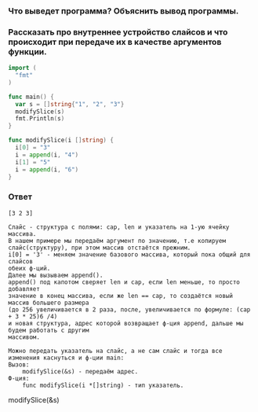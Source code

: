 ### Что выведет программа? Объяснить вывод программы. 
### Рассказать про внутреннее устройство слайсов и что происходит при передаче их в качестве аргументов функции. 
```go
import (
  "fmt"
)

func main() {
  var s = []string{"1", "2", "3"}
  modifySlice(s)
  fmt.Println(s)
}

func modifySlice(i []string) {
  i[0] = "3"
  i = append(i, "4")
  i[1] = "5"
  i = append(i, "6")
}
```

### Ответ
```
[3 2 3]

Слайс - структура с полями: cap, len и указатель на 1-ую ячейку массива.
В нашем примере мы передаём аргумент по значению, т.е копируем
слайс(структуру), при этом массив отстаётся прежним.
i[0] = '3' - меняем значение базового массива, который пока общий для слайсов 
обеих ф-ций.
Далее мы вызываем append().
append() под капотом сверяет len и cap, если len меньше, то просто добавляет
значение в конец массива, если же len == cap, то создаётся новый массив большего размера
(до 256 увеличивается в 2 раза, после, увеличивается по формуле: (cap + 3 * 25)6 /4)
и новая структура, адрес которой возвращает ф-ция append, дальше мы будем работать с другим
массивом.

Можно передать указатель на слайс, а не сам слайс и тогда все изменения каснуться и ф-ции main:
Вызов:
	modifySlice(&s) - передаём адрес.
Ф-ция:
	func modifySlice(i *[]string) - тип указатель.
```
modifySlice(&s)
```
